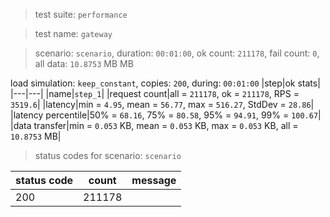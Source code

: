 > test suite: `performance`

> test name: `gateway`

> scenario: `scenario`, duration: `00:01:00`, ok count: `211178`, fail count: `0`, all data: `10.8753` MB MB

load simulation: `keep_constant`, copies: `200`, during: `00:01:00`
|step|ok stats|
|---|---|
|name|`step_1`|
|request count|all = `211178`, ok = `211178`, RPS = `3519.6`|
|latency|min = `4.95`, mean = `56.77`, max = `516.27`, StdDev = `28.86`|
|latency percentile|50% = `68.16`, 75% = `80.58`, 95% = `94.91`, 99% = `100.67`|
|data transfer|min = `0.053` KB, mean = `0.053` KB, max = `0.053` KB, all = `10.8753` MB|
> status codes for scenario: `scenario`

|status code|count|message|
|---|---|---|
|200|211178||

